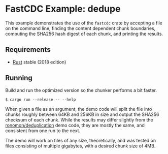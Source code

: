 # FastCDC Example: dedupe

This example demonstrates the use of the `fastcdc` crate by accepting a file on
the command line, finding the content dependent chunk boundaries, computing the
SHA256 hash digest of each chunk, and printing the results.

## Requirements

* [Rust](https://www.rust-lang.org) stable (2018 edition)

## Running

Build and run the optimized version so the chunker performs a bit faster.

```shell
$ cargo run --release -- --help
```

When given a file as an argument, the demo code will split the file into chunks
roughly between 64KB and 256KB in size and output the SHA256 checksum of each
chunk. While the results may differ slightly from the
[ronomon/deduplication](https://github.com/ronomon/deduplication) demo code,
they are mostly the same, and consistent from one run to the next.

The demo will work on files of any size, theoretically, and was tested on files
consisting of multiple gigabytes, with a desired chunk size of 4MB.
